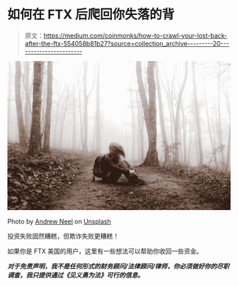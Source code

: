 # 如何在 FTX 后爬回你失落的背

> 原文：<https://medium.com/coinmonks/how-to-crawl-your-lost-back-after-the-ftx-554058b81b27?source=collection_archive---------20----------------------->

![](img/d04158e9bf8b72dcc95fe33f1968db3a.png)

Photo by [Andrew Neel](https://unsplash.com/@andrewtneel?utm_source=medium&utm_medium=referral) on [Unsplash](https://unsplash.com?utm_source=medium&utm_medium=referral)

投资失败固然糟糕，但欺诈失败更糟糕！

如果你是 FTX 美国的用户，这里有一些想法可以帮助你收回一些资金。

***对于免责声明，我不是任何形式的财务顾问/法律顾问/律师，你必须做好你的尽职调查，我只提供通过《见义勇为法》可行的信息。***